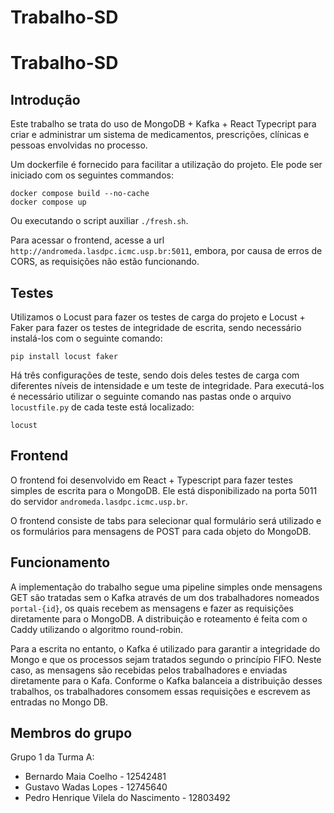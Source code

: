 # Trabalho-SD
 
# Trabalho-SD
## Introdução
Este trabalho se trata do uso de MongoDB + Kafka + React Typecript para criar e administrar um sistema de medicamentos, prescrições, clínicas e pessoas envolvidas no processo.

Um dockerfile é fornecido para facilitar a utilização do projeto. Ele pode ser iniciado com os seguintes commandos:
```
docker compose build --no-cache
docker compose up
```

Ou executando o script auxiliar `./fresh.sh`.

Para acessar o frontend, acesse a url `http://andromeda.lasdpc.icmc.usp.br:5011`, embora, por causa de erros de CORS, as requisições não estão funcionando.

## Testes
Utilizamos o Locust para fazer os testes de carga do projeto e Locust + Faker para fazer os testes de integridade de escrita, sendo necessário instalá-los com o seguinte comando:
```
pip install locust faker
```

Há três configurações de teste, sendo dois deles testes de carga com diferentes níveis de intensidade e um teste de integridade. Para executá-los é necessário utilizar o seguinte comando nas pastas onde o arquivo `locustfile.py` de cada teste está localizado:
```
locust
```

## Frontend
O frontend foi desenvolvido em React + Typescript para fazer testes simples de escrita para o MongoDB. Ele está disponibilizado na porta 5011 do servidor `andromeda.lasdpc.icmc.usp.br`.

O frontend consiste de tabs para selecionar qual formulário será utilizado e os formulários para mensagens de POST para cada objeto do MongoDB.

## Funcionamento
A implementação do trabalho segue uma pipeline simples onde mensagens GET são tratadas sem o Kafka através de um dos trabalhadores nomeados `portal-{id}`, os quais recebem as mensagens e fazer as requisições diretamente para o MongoDB. A distribuição e roteamento é feita com o Caddy utilizando o algoritmo round-robin.

Para a escrita no entanto, o Kafka é utilizado para garantir a integridade do Mongo e que os processos sejam tratados segundo o princípio FIFO. Neste caso, as mensagens são recebidas pelos trabalhadores e enviadas diretamente para o Kafa. Conforme o Kafka balanceia a distribuição desses trabalhos, os trabalhadores consomem essas requisições e escrevem as entradas no Mongo DB.

## Membros do grupo
Grupo 1 da Turma A:
- Bernardo Maia Coelho - 12542481
- Gustavo Wadas Lopes - 12745640
- Pedro Henrique Vilela do Nascimento - 12803492